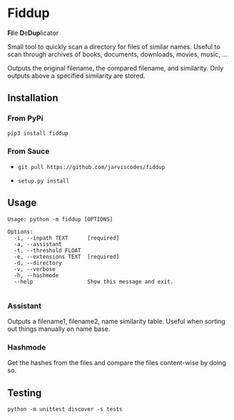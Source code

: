 # Fiddup

**Fi**le **D**e**Dup**licator

Small tool to quickly scan a directory for files of similar names.
Useful to scan through archives of books, documents, downloads, movies, music, ...

Outputs the original filename, the compared filename, and similarity.
Only outputs above a specified similarity are stored.

## Installation

### From PyPi

`pip3 install fiddup`

### From Sauce
* `git pull https://github.com/jarviscodes/fiddup`

* `setup.py install`

## Usage
```
Usage: python -m fiddup [OPTIONS]

Options:
  -i, --inpath TEXT      [required]
  -a, --assistant
  -t, --threshold FLOAT
  -e, --extensions TEXT  [required]
  -d, --directory
  -v, --verbose
  -h, --hashmode
  --help                 Show this message and exit.


```

### Assistant

Outputs a filename1, filename2, name similarity table. Useful when sorting out things manually on name base.

### Hashmode

Get the hashes from the files and compare the files content-wise by doing so.

## Testing

`python -m unittest discover -s tests`